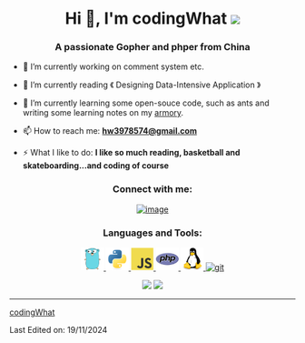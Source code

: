 <h1 align="center">Hi 👋, I'm codingWhat <img height="40" src="https://emoji.gg/assets/emoji/7333-parrotdance.gif"></h1>
<h3 align="center">A passionate Gopher and phper  from China</h3>

- 🔭 I’m currently working on comment system etc.

- 🌱 I’m currently reading 《 Designing Data-Intensive Application 》

- 👯 I’m currently learning some open-souce code, such as ants and writing some learning notes on my [armory](https://github.com/codingWhat/armory).

- 📫 How to reach me: **hw3978574@gmail.com**

- ⚡ What I like to do: **I like so much reading, basketball and skateboarding...and coding of course**

<h3 align="center">Connect with me:</h3>
<div align="center">


[![image](https://img.shields.io/badge/Gmail-D14836?style=for-the-badge&logo=gmail&logoColor=white)](hw3978574@gmail.com)
  
</div>

<h3 align="center">Languages and Tools:</h3>

<p align="center"> 
  <a href="https://golang.org" target="_blank"> 
      <img src="https://raw.githubusercontent.com/devicons/devicon/master/icons/go/go-original.svg" alt="Golang" width="40" height="40"/> 
  </a>
  <a href="https://www.python.org" target="_blank"> 
    <img src="https://raw.githubusercontent.com/devicons/devicon/master/icons/python/python-original.svg" alt="python" width="40" height="40"/> 
  </a>  
  <a href="https://developer.mozilla.org/en-US/docs/Web/JavaScript" target="_blank"> 
    <img src="https://raw.githubusercontent.com/devicons/devicon/master/icons/javascript/javascript-original.svg" alt="javascript" width="40" height="40"/> 
  </a> 
<a href="https://www.php.net" target="_blank"> 
    <img src="https://raw.githubusercontent.com/devicons/devicon/master/icons/php/php-original.svg" alt="PHP" width="40" height="40"/> 
</a>
  <a href="https://www.linux.org/" target="_blank"> 
    <img src="https://raw.githubusercontent.com/devicons/devicon/master/icons/linux/linux-original.svg" alt="linux" width="40" height="40"/> 
  </a> 
  <a href="https://git-scm.com/" target="_blank"> 
    <img src="https://www.vectorlogo.zone/logos/git-scm/git-scm-icon.svg" alt="git" width="40" height="40"/> 
  </a>
</p>

<p align= "center">
  <img height= "150" src="https://github-readme-stats.vercel.app/api?username=BrantLauro&theme=react&show_icons=true&include_all_commits=true" />
  <img height= "150" src="https://github-readme-stats.vercel.app/api/top-langs/?username=codingWhat&theme=react&layout=compact" />
</p>

------

[codingWhat](https://github.com/codingWhat)

Last Edited on: 19/11/2024

<!---
codingWhat/codingWhat is a ✨ special ✨ repository because its `README.md` (this file) appears on your GitHub profile.
You can click the Preview link to take a look at your changes.
--->
